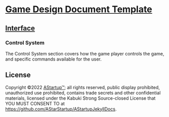 # [Game Design Document Template](../)

## [Interface](./)

### Control System

The Control System section covers how the game player controls the game, and specific commands available for the user.

## License

Copyright ©2022 [AStartup™](https://astartup.net); all rights reserved, public display prohibited, unauthorized use prohibited, contains trade secrets and other confidential materials, licensed under the Kabuki Strong Source-closed License that YOU MUST CONSENT TO at <https://github.com/AStarStartup/AStartupJekyllDocs>.
